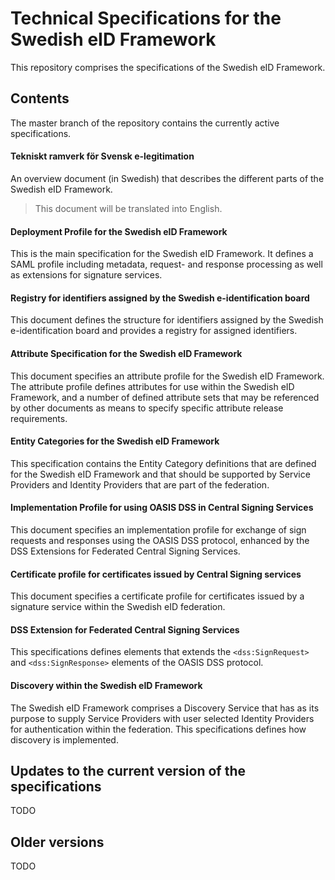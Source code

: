 # Technical Specifications for the Swedish eID Framework #

This repository comprises the specifications of the Swedish eID Framework.

## Contents

The master branch of the repository contains the currently active specifications.

#### Tekniskt ramverk för Svensk e-legitimation

An overview document (in Swedish) that describes the different parts of the Swedish eID Framework.

> This document will be translated into English.

#### Deployment Profile for the Swedish eID Framework

This is the main specification for the Swedish eID Framework. It defines a SAML profile including metadata, request- and response processing as well as extensions for signature services. 

#### Registry for identifiers assigned by the Swedish e-identification board

This document defines the structure for identifiers assigned by the Swedish e-identification board and provides a registry for assigned identifiers.

#### Attribute Specification for the Swedish eID Framework

This document specifies an attribute profile for the Swedish eID Framework. The attribute profile defines attributes for use within the Swedish eID Framework, and a number of defined attribute sets that may be referenced by other documents as means to specify specific attribute release requirements.

#### Entity Categories for the Swedish eID Framework

This specification contains the Entity Category definitions that are defined for the Swedish eID Framework and that should be supported by Service Providers and Identity Providers that are part of the federation.

#### Implementation Profile for using OASIS DSS in Central Signing Services

This document specifies an implementation profile for exchange of sign requests and responses using the OASIS DSS protocol, enhanced by the DSS Extensions for Federated Central Signing Services.

#### Certificate profile for certificates issued by Central Signing services

This document specifies a certificate profile for certificates issued by a signature service within the Swedish eID federation.

#### DSS Extension for Federated Central Signing Services

This specifications defines elements that extends the `<dss:SignRequest>` and `<dss:SignResponse>` elements of the OASIS DSS protocol.

#### Discovery within the Swedish eID Framework

The Swedish eID Framework comprises a Discovery Service that has as its purpose to supply Service Providers with user selected Identity Providers for authentication within the federation. This specifications defines how discovery is implemented.

## Updates to the current version of the specifications

TODO

## Older versions

TODO

